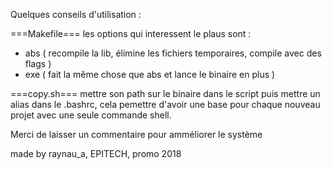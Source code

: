 Quelques conseils d'utilisation :

===Makefile===
les options qui interessent le plaus sont :
  - abs ( recompile la lib, élimine les fichiers temporaires, compile
          avec des flags )
  - exe ( fait la même chose que abs et lance le binaire en plus )

===copy.sh===
mettre son path sur le binaire dans le script puis mettre un alias dans
le .bashrc, cela pemettre d'avoir une base pour chaque nouveau projet
avec une seule commande shell.




Merci de laisser un commentaire pour amméliorer le système


made by raynau_a, EPITECH, promo 2018